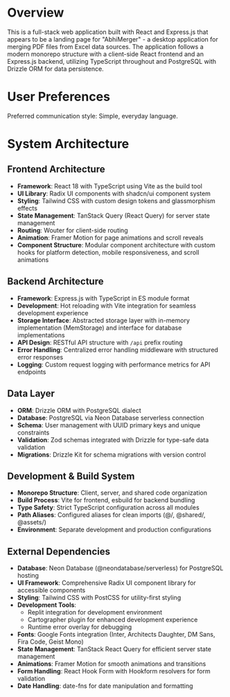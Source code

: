 # Overview

This is a full-stack web application built with React and Express.js that appears to be a landing page for "AbhiMerger" - a desktop application for merging PDF files from Excel data sources. The application follows a modern monorepo structure with a client-side React frontend and an Express.js backend, utilizing TypeScript throughout and PostgreSQL with Drizzle ORM for data persistence.

# User Preferences

Preferred communication style: Simple, everyday language.

# System Architecture

## Frontend Architecture
- **Framework**: React 18 with TypeScript using Vite as the build tool
- **UI Library**: Radix UI components with shadcn/ui component system
- **Styling**: Tailwind CSS with custom design tokens and glassmorphism effects
- **State Management**: TanStack Query (React Query) for server state management
- **Routing**: Wouter for client-side routing
- **Animation**: Framer Motion for page animations and scroll reveals
- **Component Structure**: Modular component architecture with custom hooks for platform detection, mobile responsiveness, and scroll animations

## Backend Architecture
- **Framework**: Express.js with TypeScript in ES module format
- **Development**: Hot reloading with Vite integration for seamless development experience
- **Storage Interface**: Abstracted storage layer with in-memory implementation (MemStorage) and interface for database implementations
- **API Design**: RESTful API structure with `/api` prefix routing
- **Error Handling**: Centralized error handling middleware with structured error responses
- **Logging**: Custom request logging with performance metrics for API endpoints

## Data Layer
- **ORM**: Drizzle ORM with PostgreSQL dialect
- **Database**: PostgreSQL via Neon Database serverless connection
- **Schema**: User management with UUID primary keys and unique constraints
- **Validation**: Zod schemas integrated with Drizzle for type-safe data validation
- **Migrations**: Drizzle Kit for schema migrations with version control

## Development & Build System
- **Monorepo Structure**: Client, server, and shared code organization
- **Build Process**: Vite for frontend, esbuild for backend bundling
- **Type Safety**: Strict TypeScript configuration across all modules
- **Path Aliases**: Configured aliases for clean imports (@/, @shared/, @assets/)
- **Environment**: Separate development and production configurations

## External Dependencies

- **Database**: Neon Database (@neondatabase/serverless) for PostgreSQL hosting
- **UI Framework**: Comprehensive Radix UI component library for accessible components
- **Styling**: Tailwind CSS with PostCSS for utility-first styling
- **Development Tools**: 
  - Replit integration for development environment
  - Cartographer plugin for enhanced development experience
  - Runtime error overlay for debugging
- **Fonts**: Google Fonts integration (Inter, Architects Daughter, DM Sans, Fira Code, Geist Mono)
- **State Management**: TanStack React Query for efficient server state management
- **Animations**: Framer Motion for smooth animations and transitions
- **Form Handling**: React Hook Form with Hookform resolvers for form validation
- **Date Handling**: date-fns for date manipulation and formatting
